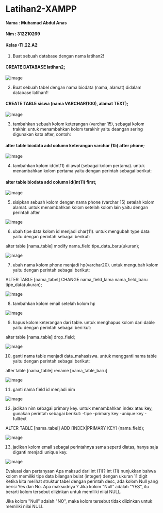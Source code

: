 # Latihan2-XAMPP

#### Nama  : Muhamad Abdul Anas
#### Nim   : 312210269
#### Kelas :TI.22.A2

1. Buat sebuah database dengan nama latihan2!
#### CREATE DATABASE latihan2;

![image](https://user-images.githubusercontent.com/115569493/230861992-247724e5-23fd-4fa2-a020-c501a602065e.png)

2. Buat sebuah tabel dengan nama biodata (nama, alamat) didalam database latihan1!
#### CREATE TABLE siswa (nama VARCHAR(100), alamat TEXT);

![image](https://user-images.githubusercontent.com/115569493/230862316-5606347f-6cf3-4a93-98e8-61f1a5204a1a.png)

3. tambahkan sebuah kolom keterangan (varchar 15), sebagai kolom trakhir.
untuk menambahkan kolom terakhir yaitu deangan sering digunakan kata after, contoh:

#### alter table biodata add column keterangan varchar (15) after phone;

![image](https://user-images.githubusercontent.com/115569493/230863415-86dece5c-cee0-476a-83fb-c636caf18751.png)

4. tambahkan kolom id(int11) di awal (sebagai kolom pertama).
untuk menambahkan kolom pertama yaitu dengan perintah sebagai berikut:

#### alter table biodata add column id(int11) first;

![image](https://user-images.githubusercontent.com/115569493/230863620-55ea3fd8-522c-40bf-a77b-863dea8cca28.png)

5. sisipkan sebuah kolom dengan nama phone (varchar 15) setelah kolom alamat.
untuk menambahkan kolom setelah kolom lain yaitu dengan perintah after

![image](https://user-images.githubusercontent.com/115569493/230864032-d1f9bffc-0571-42cb-8e1f-7fe7898ee59c.png)

6. ubah tipe data kolom id menjadi char(11).
untuk mengubah type data yaitu dengan perintah sebagai berikut:

alter table [nama_table] modify nama_field tipe_data_baru(ukuran);

![image](https://user-images.githubusercontent.com/115569493/230864174-2ad9a579-55de-4efb-b926-b0c83efae3e4.png)

7. ubah nama kolom phone menjadi hp(varchar20).
untuk mengubah kolom yaitu dengan perintah sebagai berikut:

ALTER TABLE [nama_tabel] CHANGE nama_field_lama nama_field_baru tipe_data(ukuran);

![image](https://user-images.githubusercontent.com/115569493/230864776-98d28e36-166f-413f-af6a-f8a095b89c83.png)

8. tambahkan kolom email setelah kolom hp

![image](https://user-images.githubusercontent.com/115569493/230864859-71491baf-98f8-4f76-809d-004f1ed506a7.png)

9. hapus kolom keterangan dari table.
untuk menghapus kolom dari dable yaitu dengan perintah sebagai beri
kut:

alter table [nama_table] drop_field;

![image](https://user-images.githubusercontent.com/115569493/230865094-c422a1d7-f88b-44e0-980d-6464e729ab29.png)

10. ganti nama table menjadi data_mahasiswa.
untuk mengganti nama table yaitu dengan perintah sebagai berikut:

alter table [nama_table] rename [nama_table_baru]

![image](https://user-images.githubusercontent.com/115569493/230865183-b1e89e7d-08d6-4c53-bf82-43facaafb0ea.png)

11. ganti nama field id menjadi nim

![image](https://user-images.githubusercontent.com/115569493/230865302-ea362cbb-6e5f-4bee-8dbe-7cd6d871b393.png)

12. jadikan nim sebagai primary key.
untuk menambahkan index atau key, gunakan perintah sebagai berikut: -tipe -primary key -unique key -fulltext

ALTER TABLE [nama_tabel] ADD [INDEX|PRIMARY KEY] (nama_field);

![image](https://user-images.githubusercontent.com/115569493/230865530-632ea5f2-892c-4b23-83d6-329592bb4dd3.png)

13. jadikan kolom email sebagai
perintahnya sama seperti diatas, hanya saja diganti menjadi unique key.

![image](https://user-images.githubusercontent.com/115569493/230865840-de7717b9-87ef-4b32-8fb8-58b2dcf7f20e.png)

Evaluasi dan pertanyaan
Apa maksud dari int (11)?
int (11) nunjukkan bahwa kolom memiliki tipe data bilangan bulat (integer) dengan ukuran 11 digit 
Ketika kita melihat struktur tabel dengan perintah desc, ada kolom Null yang berisi Yes dan No. Apa maksudnya ?
Jika kolom "Null" adalah "YES", itu berarti kolom tersebut diizinkan untuk memiliki nilai NULL.

Jika kolom "Null" adalah "NO", maka kolom tersebut tidak diizinkan untuk memiliki nilai NULL





